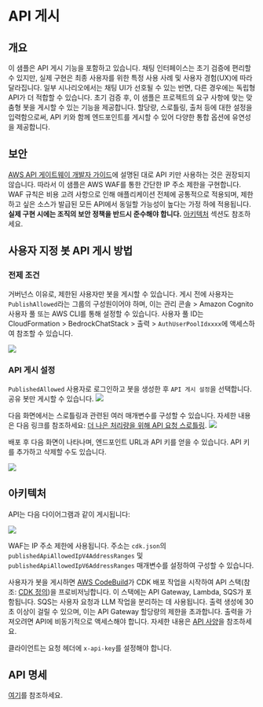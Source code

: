 # API 게시

## 개요

이 샘플은 API 게시 기능을 포함하고 있습니다. 채팅 인터페이스는 초기 검증에 편리할 수 있지만, 실제 구현은 최종 사용자를 위한 특정 사용 사례 및 사용자 경험(UX)에 따라 달라집니다. 일부 시나리오에서는 채팅 UI가 선호될 수 있는 반면, 다른 경우에는 독립형 API가 더 적합할 수 있습니다. 초기 검증 후, 이 샘플은 프로젝트의 요구 사항에 맞는 맞춤형 봇을 게시할 수 있는 기능을 제공합니다. 할당량, 스로틀링, 출처 등에 대한 설정을 입력함으로써, API 키와 함께 엔드포인트를 게시할 수 있어 다양한 통합 옵션에 유연성을 제공합니다.

## 보안

[AWS API 게이트웨이 개발자 가이드](https://docs.aws.amazon.com/apigateway/latest/developerguide/api-gateway-api-usage-plans.html)에 설명된 대로 API 키만 사용하는 것은 권장되지 않습니다. 따라서 이 샘플은 AWS WAF를 통한 간단한 IP 주소 제한을 구현합니다. WAF 규칙은 비용 고려 사항으로 인해 애플리케이션 전체에 공통적으로 적용되며, 제한하고 싶은 소스가 발급된 모든 API에서 동일할 가능성이 높다는 가정 하에 적용됩니다. **실제 구현 시에는 조직의 보안 정책을 반드시 준수해야 합니다.** [아키텍처](#architecture) 섹션도 참조하세요.

## 사용자 지정 봇 API 게시 방법

### 전제 조건

거버넌스 이유로, 제한된 사용자만 봇을 게시할 수 있습니다. 게시 전에 사용자는 `PublishAllowed`라는 그룹의 구성원이어야 하며, 이는 관리 콘솔 > Amazon Cognito 사용자 풀 또는 AWS CLI를 통해 설정할 수 있습니다. 사용자 풀 ID는 CloudFormation > BedrockChatStack > 출력 > `AuthUserPoolIdxxxx`에 액세스하여 참조할 수 있습니다.

![](./imgs/group_membership_publish_allowed.png)

### API 게시 설정

`PublishedAllowed` 사용자로 로그인하고 봇을 생성한 후 `API 게시 설정`을 선택합니다. 공유 봇만 게시할 수 있습니다.
![](./imgs/bot_api_publish_screenshot.png)

다음 화면에서는 스로틀링과 관련된 여러 매개변수를 구성할 수 있습니다. 자세한 내용은 다음 링크를 참조하세요: [더 나은 처리량을 위해 API 요청 스로틀링](https://docs.aws.amazon.com/apigateway/latest/developerguide/api-gateway-request-throttling.html).
![](./imgs/bot_api_publish_screenshot2.png)

배포 후 다음 화면이 나타나며, 엔드포인트 URL과 API 키를 얻을 수 있습니다. API 키를 추가하고 삭제할 수도 있습니다.

![](./imgs/bot_api_publish_screenshot3.png)

## 아키텍처

API는 다음 다이어그램과 같이 게시됩니다:

![](./imgs/published_arch.png)

WAF는 IP 주소 제한에 사용됩니다. 주소는 `cdk.json`의 `publishedApiAllowedIpV4AddressRanges` 및 `publishedApiAllowedIpV6AddressRanges` 매개변수를 설정하여 구성할 수 있습니다.

사용자가 봇을 게시하면 [AWS CodeBuild](https://aws.amazon.com/codebuild/)가 CDK 배포 작업을 시작하여 API 스택(참조: [CDK 정의](../cdk/lib/api-publishment-stack.ts))을 프로비저닝합니다. 이 스택에는 API Gateway, Lambda, SQS가 포함됩니다. SQS는 사용자 요청과 LLM 작업을 분리하는 데 사용됩니다. 출력 생성에 30초 이상이 걸릴 수 있으며, 이는 API Gateway 할당량의 제한을 초과합니다. 출력을 가져오려면 API에 비동기적으로 액세스해야 합니다. 자세한 내용은 [API 사양](#api-specification)을 참조하세요.

클라이언트는 요청 헤더에 `x-api-key`를 설정해야 합니다.

## API 명세

[여기](https://aws-samples.github.io/bedrock-chat)를 참조하세요.
